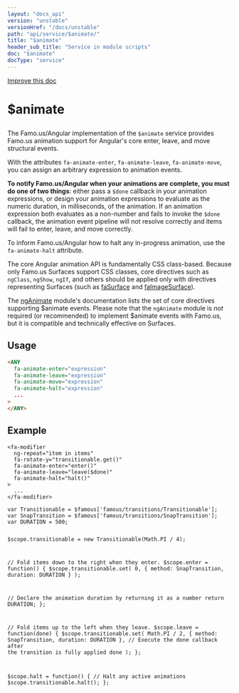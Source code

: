 ```yaml
---
layout: "docs_api"
version: "unstable"
versionHref: "/docs/unstable"
path: "api/service/$animate/"
title: "$animate"
header_sub_title: "Service in module scripts"
doc: "$animate"
docType: "service"
---
```


<div class="improve-docs">
  <a href='https://github.com/Famous/famous-angular/edit/master/src/scripts/services/famousAnimate.js#L1'>
    Improve this doc
  </a>
</div>





<h1 class="api-title">

  $animate



</h1>





The Famo.us/Angular implementation of the `$animate` service provides Famo.us animation support for
Angular's core enter, leave, and move structural events.

With the attributes `fa-animate-enter`, `fa-animate-leave`, `fa-animate-move`, you can assign an arbitrary
expression to animation events.

<strong>To notify Famo.us/Angular when your animations are complete, you must do one of two things</strong>:
either pass a `$done` callback in your animation expressions, or design your animation expressions to
evaluate as the numeric duration, in milliseconds, of the animation. If an animation expression
both evaluates as a non-number and fails to invoke the `$done` callback, the animation event pipeline
will not resolve correctly and items will fail to enter, leave, and move correctly.

To inform Famo.us/Angular how to halt any in-progress animation, use the `fa-animate-halt` attribute.

The core Angular animation API is fundamentally CSS class-based. Because only Famo.us Surfaces
support CSS classes, core directives such as `ngClass`, `ngShow`, `ngIf`, and others should be applied
only with directives representing Surfaces (such as <a href="../../../api/directive/faSurface/">faSurface</a> and
<a href="../../../api/directive/faImageSurface/">faImageSurface</a>).

The <a href="https://docs.angularjs.org/api/ngAnimate">ngAnimate</a> module's documentation lists the set of
core directives supporting $animate events. Please note that the `ngAnimate` module is *not* required
(or recommended) to implement $animate events with Famo.us, but it is compatible and technically effective
on Surfaces.







## Usage
```html
<ANY
  fa-animate-enter="expression"
  fa-animate-leave="expression"
  fa-animate-move="expression"
  fa-animate-halt="expression"
  ...
>
</ANY>
```


  

  
  
  




<h2 id="example">Example</h2><pre><code class="lang-html">&lt;fa-modifier
  ng-repeat=&quot;item in items&quot;
  fa-rotate-y=&quot;transitionable.get()&quot;
  fa-animate-enter=&quot;enter()&quot;
  fa-animate-leave=&quot;leave($done)&quot;
  fa-animate-halt=&quot;halt()&quot;
&gt;
  ...
&lt;/fa-modifier&gt;</code></pre>
<pre><code class="lang-javascript">var Transitionable = $famous[&#39;famous/transitions/Transitionable&#39;];
var SnapTransition = $famous[&#39;famous/transitions/SnapTransition&#39;];
var DURATION = 500;

$scope.transitionable = new Transitionable(Math.PI / 4);

// Fold items down to the right when they enter.
$scope.enter = function() {
  $scope.transitionable.set(
    0,
    {
      method: SnapTransition,
      duration: DURATION
    }
  );

 // Declare the animation duration by returning it as a number
 return DURATION;
};

// Fold items up to the left when they leave.
$scope.leave = function(done) {
  $scope.transitionable.set(
    Math.PI / 2,
    {
      method: SnapTransition,
      duration: DURATION
    },
    // Execute the done callback after the transition is fully applied
    done
  );
};

$scope.halt = function() {
  // Halt any active animations
  $scope.transitionable.halt();
};</code></pre>



